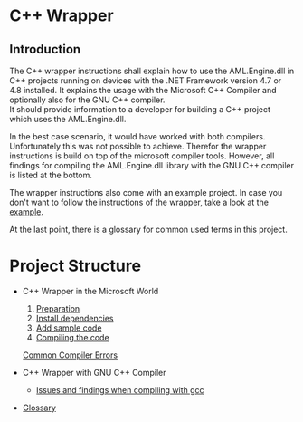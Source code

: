 # C++ Wrapper
## Introduction
The C++ wrapper instructions shall explain how to use the AML.Engine.dll in 
C++ projects running on devices with the .NET Framework version 4.7 or 4.8
 installed. It explains the usage with the Microsoft C++ Compiler and optionally
 also for the GNU C++ compiler.  
It should provide information to a developer for building a C++ project which uses the AML.Engine.dll.

In the best case scenario, it would have worked with both compilers.
Unfortunately this was not possible to achieve. Therefor the wrapper instructions is build on top of the microsoft compiler tools.
However, all findings for compiling the AML.Engine.dll library with the GNU C++ compiler is listed at the bottom.

The wrapper instructions also come with an example project. In case you don't want to follow the instructions of the wrapper, take a look at the [example](../example).

At the last point, there is a glossary for common used terms in this project.

# Project Structure

- C++ Wrapper in the Microsoft World
    1. [Preparation](./c++%20wrapper/1_preparation.md)
    1. [Install dependencies](./c++%20wrapper/2_download_aml_engine.md)
    1. [Add sample code](./c++%20wrapper/3_add_sample_code.md)
    1. [Compiling the code](./c++%20wrapper/4_compiling.md)
    
    [Common Compiler Errors](./c++%20wrapper/common_warnings.md)

- C++ Wrapper with GNU C++ Compiler
    - [Issues and findings when compiling with gcc](compiling_with_gcc.md)
    
- [Glossary](glossary.md)